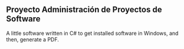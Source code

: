 ## Proyecto Administración de Proyectos de Software
A little software written in C# to get installed software in Windows, and then, generate a PDF.
